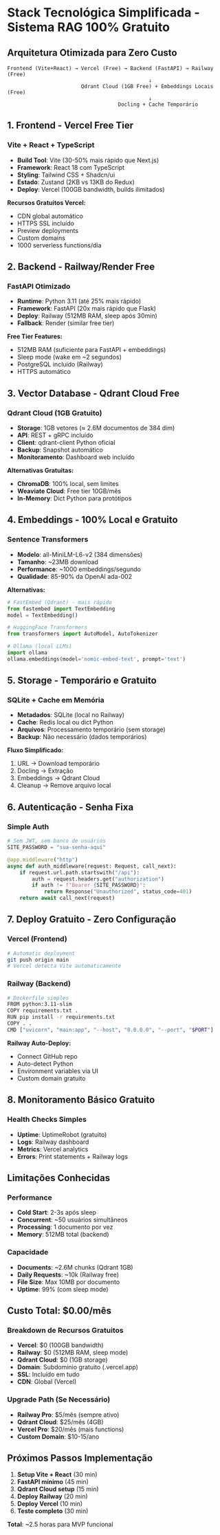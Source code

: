# Stack Tecnológica Simplificada - Sistema RAG 100% Gratuito

## Arquitetura Otimizada para Zero Custo

```
Frontend (Vite+React) → Vercel (Free) → Backend (FastAPI) → Railway (Free)
                                              ↓
                        Qdrant Cloud (1GB Free) + Embeddings Locais (Free)
                                              ↓
                                    Docling + Cache Temporário
```

## 1. Frontend - Vercel Free Tier

### Vite + React + TypeScript
- **Build Tool**: Vite (30-50% mais rápido que Next.js)
- **Framework**: React 18 com TypeScript
- **Styling**: Tailwind CSS + Shadcn/ui
- **Estado**: Zustand (2KB vs 13KB do Redux)
- **Deploy**: Vercel (100GB bandwidth, builds ilimitados)

**Recursos Gratuitos Vercel:**
- CDN global automático
- HTTPS SSL incluído
- Preview deployments
- Custom domains
- 1000 serverless functions/dia

## 2. Backend - Railway/Render Free

### FastAPI Otimizado
- **Runtime**: Python 3.11 (até 25% mais rápido)
- **Framework**: FastAPI (20x mais rápido que Flask)
- **Deploy**: Railway (512MB RAM, sleep após 30min)
- **Fallback**: Render (similar free tier)

**Free Tier Features:**
- 512MB RAM (suficiente para FastAPI + embeddings)
- Sleep mode (wake em ~2 segundos)
- PostgreSQL incluído (Railway)
- HTTPS automático

## 3. Vector Database - Qdrant Cloud Free

### Qdrant Cloud (1GB Gratuito)
- **Storage**: 1GB vetores (≈ 2.6M documentos de 384 dim)
- **API**: REST + gRPC incluído
- **Client**: qdrant-client Python oficial
- **Backup**: Snapshot automático
- **Monitoramento**: Dashboard web incluído

**Alternativas Gratuitas:**
- **ChromaDB**: 100% local, sem limites
- **Weaviate Cloud**: Free tier 10GB/mês
- **In-Memory**: Dict Python para protótipos

## 4. Embeddings - 100% Local e Gratuito

### Sentence Transformers
- **Modelo**: all-MiniLM-L6-v2 (384 dimensões)
- **Tamanho**: ~23MB download
- **Performance**: ~1000 embeddings/segundo
- **Qualidade**: 85-90% da OpenAI ada-002

**Alternativas:**
```python
# FastEmbed (Qdrant) - mais rápido
from fastembed import TextEmbedding
model = TextEmbedding()

# HuggingFace Transformers
from transformers import AutoModel, AutoTokenizer

# Ollama (local LLMs)
import ollama
ollama.embeddings(model='nomic-embed-text', prompt='text')
```

## 5. Storage - Temporário e Gratuito

### SQLite + Cache em Memória
- **Metadados**: SQLite (local no Railway)
- **Cache**: Redis local ou dict Python
- **Arquivos**: Processamento temporário (sem storage)
- **Backup**: Não necessário (dados temporários)

**Fluxo Simplificado:**
1. URL → Download temporário
2. Docling → Extração
3. Embeddings → Qdrant Cloud
4. Cleanup → Remove arquivo local

## 6. Autenticação - Senha Fixa

### Simple Auth
```python
# Sem JWT, sem banco de usuários
SITE_PASSWORD = "sua-senha-aqui"

@app.middleware("http")
async def auth_middleware(request: Request, call_next):
    if request.url.path.startswith("/api"):
        auth = request.headers.get("authorization")
        if auth != f"Bearer {SITE_PASSWORD}":
            return Response("Unauthorized", status_code=401)
    return await call_next(request)
```

## 7. Deploy Gratuito - Zero Configuração

### Vercel (Frontend)
```bash
# Automatic deployment
git push origin main
# Vercel detecta Vite automaticamente
```

### Railway (Backend)
```bash
# Dockerfile simples
FROM python:3.11-slim
COPY requirements.txt .
RUN pip install -r requirements.txt
COPY . .
CMD ["uvicorn", "main:app", "--host", "0.0.0.0", "--port", "$PORT"]
```

**Railway Auto-Deploy:**
- Connect GitHub repo
- Auto-detect Python
- Environment variables via UI
- Custom domain gratuito

## 8. Monitoramento Básico Gratuito

### Health Checks Simples
- **Uptime**: UptimeRobot (gratuito)
- **Logs**: Railway dashboard
- **Metrics**: Vercel analytics
- **Errors**: Print statements + Railway logs

## Limitações Conhecidas

### Performance
- **Cold Start**: 2-3s após sleep
- **Concurrent**: ~50 usuários simultâneos
- **Processing**: 1 documento por vez
- **Memory**: 512MB total (backend)

### Capacidade
- **Documents**: ~2.6M chunks (Qdrant 1GB)
- **Daily Requests**: ~10k (Railway free)
- **File Size**: Max 10MB por documento
- **Uptime**: 99% (com sleep mode)

## Custo Total: $0.00/mês

### Breakdown de Recursos Gratuitos
- **Vercel**: $0 (100GB bandwidth)
- **Railway**: $0 (512MB RAM, sleep mode)
- **Qdrant Cloud**: $0 (1GB storage)
- **Domain**: Subdominio gratuito (.vercel.app)
- **SSL**: Incluído em tudo
- **CDN**: Global (Vercel)

### Upgrade Path (Se Necessário)
- **Railway Pro**: $5/mês (sempre ativo)
- **Qdrant Cloud**: $25/mês (4GB)
- **Vercel Pro**: $20/mês (mais functions)
- **Custom Domain**: $10-15/ano

## Próximos Passos Implementação

1. **Setup Vite + React** (30 min)
2. **FastAPI mínimo** (45 min)
3. **Qdrant Cloud setup** (15 min)
4. **Deploy Railway** (20 min)
5. **Deploy Vercel** (10 min)
6. **Teste completo** (30 min)

**Total**: ~2.5 horas para MVP funcional
